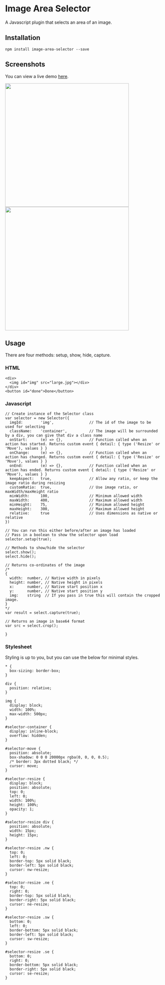 # Image Area Selector
A Javascript plugin that selects an area of an image.

## Installation
``npm install image-area-selector --save``

## Screenshots
You can view a live demo [here](https://www.iamrobert.co.uk/projects/image-area-selector).

<img src="https://media.giphy.com/media/20NWtoZW4edhWESmyw/giphy.gif" width="400"> <img src="https://media.giphy.com/media/8FJe2UCtlvv2TMorMx/giphy.gif" width="400">

## Usage
There are four methods: setup, show, hide, capture.

### HTML
~~~~
<div>
  <img id="img" src="large.jpg"></div>
</div>
<button id="done">Done</button>
~~~~

### Javascript
~~~
// Create instance of the Selector class
var selector = new Selector({
  imgId:        'img',                // The id of the image to be used for selecting
  className:    'container',          // The image will be surrounded by a div, you can give that div a class name
  onStart:      (e) => {},            // Function called when an action has started. Returns custom event { detail: { type ('Resize' or 'Move'), values } }
  onChange:     (e) => {},            // Function called when an action has changed. Returns custom event { detail: { type ('Resize' or 'Move'), values } }
  onEnd:        (e) => {},            // Function called when an action has ended. Returns custom event { detail: { type ('Resize' or 'Move'), values } }
  keepAspect:   true,                 // Allow any ratio, or keep the image ratio during resizing
  customRatio:  true,                 // Use image ratio, or maxWidth/maxHeight ratio
  minWidth:     100,                  // Minimum allowed width
  maxWidth:     400,                  // Maximum allowed width
  minHeight:    75,                   // Minimum allowed height
  maxHeight:    300,                  // Maximum allowed height
  relative:     true                  // Uses dimensions as native or relative
})

// You can run this either before/after an image has loaded
// Pass in a boolean to show the selector upon load
selector.setup(true);

// Methods to show/hide the selector
select.show();
select.hide();

// Returns co-ordinates of the image
/* 
{
  width:  number, // Native width in pixels
  height: number, // Native height in pixels
  x:      number, // Native start position x
  y:      number, // Native start position y
  img:    string  // If you pass in true this will contain the cropped image.
}
*/
var result = select.capture(true);

// Returns an image in base64 format
var src = select.crop();

}
~~~~

### Stylesheet
Styling is up to you, but you can use the below for minimal styles.
~~~
* {
  box-sizing: border-box;
}

div {
  position: relative;
}

img {
  display: block;
  width: 100%;
  max-width: 500px;
}

#selector-container {
  display: inline-block;
  overflow: hidden;
}

#selector-move {
  position: absolute;
  box-shadow: 0 0 0 20000px rgba(0, 0, 0, 0.5);
  /* border: 3px dotted black; */
  cursor: move;
}

#selector-resize {
  display: block;
  position: absolute;
  top: 0;
  left: 0;
  width: 100%;
  height: 100%;
  opacity: 1;
}

#selector-resize div {
  position: absolute;
  width: 15px;
  height: 15px;
}

#selector-resize .nw {
  top: 0;
  left: 0;
  border-top: 5px solid black;
  border-left: 5px solid black;
  cursor: nw-resize;
}

#selector-resize .ne {
  top: 0;
  right: 0;
  border-top: 5px solid black;
  border-right: 5px solid black;
  cursor: ne-resize;
}

#selector-resize .sw {
  bottom: 0;
  left: 0;
  border-bottom: 5px solid black;
  border-left: 5px solid black;
  cursor: sw-resize;
}

#selector-resize .se {
  bottom: 0;
  right: 0;
  border-bottom: 5px solid black;
  border-right: 5px solid black;
  cursor: se-resize;
}
~~~
